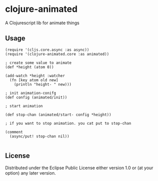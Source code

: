 # clojure-animated

A Clojurescript lib for animate things

## Usage

```
(require '(cljs.core.async :as async))
(require '(clojure-animated.core :as animated))

; create some value to animate
(def *height (atom 0))

(add-watch *height :watcher
  (fn [key atom old new]
    (println "height- " new)))

; init animation-conifg
(def config (animated/init))

; start animation

(def stop-chan (animated/start- config *height))

; if you want to stop animation. you cat put to stop-chan

(comment
  (async/put! stop-chan nil))


```

## License

Distributed under the Eclipse Public License either version 1.0 or (at
your option) any later version.

